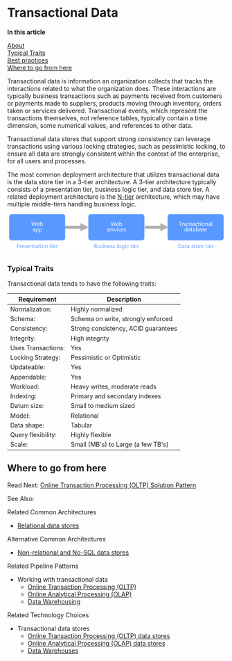 # Transactional Data 

**In this article**

[About]()  
[Typical Traits](#traits)  
[Best practices](#bestpractices)  
[Where to go from here](#wheretogo)  

<a name="about"></a>
Transactional data is information an organization collects that tracks the interactions related to what the organization does. These interactions are typically business transactions such as payments received from customers or payments made to suppliers, products moving through inventory, orders taken or services delivered. Transactional events, which represent the transactions themselves, not reference tables, typically contain a time dimension, some numerical values, and references to other data.

Transactional data stores that support strong consistency can leverage transactions using various locking strategies, such as pessimistic locking, to ensure all data are strongly consistent within the context of the enterprise, for all users and processes.

The most common deployment architecture that utilizes transactional data is the data store tier in a 3-tier architecture. A 3-tier architecture typically consists of a presentation tier, business logic tier, and data store tier. A related deployment architecture is the [N-tier](https://docs.microsoft.com/azure/architecture/guide/architecture-styles/n-tier) architecture, which may have multiple middle-tiers handling business logic.

![Example of a 3-tier application](./images/three-tier-application.png)

<a name="traits"></a>
### Typical Traits
Transactional data tends to have the following traits:

| Requirement | Description |
| --- | --- |
| Normalization: | Highly normalized |
| Schema: | Schema on write, strongly enforced|
| Consistency: | Strong consistency, ACID guarantees |
| Integrity: | High integrity |
| Uses Transactions: | Yes |
| Locking Strategy: | Pessimistic or Optimistic|
| Updateable: | Yes |
| Appendable: | Yes |
| Workload: | Heavy writes, moderate reads |
| Indexing: | Primary and secondary indexes |
| Datum size: | Small to medium sized |
| Model: | Relational |
| Data shape: | Tabular |
| Query flexibility: | Highly flexible |
| Scale: | Small (MB's) to Large (a few TB's) |

## <a name="wheretogo"></a>Where to go from here

Read Next: [Online Transaction Processing (OLTP) Solution Pattern](../pipeline-patterns/online-transaction-processing.md)

See Also:

Related Common Architectures
- [Relational data stores](./relational-data.md)

Alternative Common Architectures
- [Non-relational and No-SQL data stores](./non-relational-data.md)

Related Pipeline Patterns
- Working with transactional data
    - [Online Transaction Processing (OLTP)](../pipeline-patterns/online-transaction-processing.md)
    - [Online Analytical Processing (OLAP)](../pipeline-patterns/online-analytical-processing.md)
    - [Data Warehousing](../pipeline-patterns/data-warehousing.md)

Related Technology Choices
- Transactional data stores
    - [Online Transaction Processing (OLTP) data stores](../technology-choices/oltp-data-stores.md)
    - [Online Analytical Processing (OLAP) data stores](../technology-choices/olap-data-stores.md)
    - [Data Warehouses](../technology-choices/data-warehouses.md)


